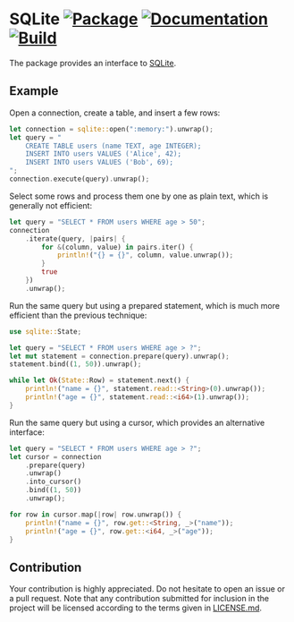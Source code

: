 # SQLite [![Package][package-img]][package-url] [![Documentation][documentation-img]][documentation-url] [![Build][build-img]][build-url]

The package provides an interface to [SQLite].

## Example

Open a connection, create a table, and insert a few rows:

```rust
let connection = sqlite::open(":memory:").unwrap();
let query = "
    CREATE TABLE users (name TEXT, age INTEGER);
    INSERT INTO users VALUES ('Alice', 42);
    INSERT INTO users VALUES ('Bob', 69);
";
connection.execute(query).unwrap();
```

Select some rows and process them one by one as plain text, which is generally
not efficient:

```rust
let query = "SELECT * FROM users WHERE age > 50";
connection
    .iterate(query, |pairs| {
        for &(column, value) in pairs.iter() {
            println!("{} = {}", column, value.unwrap());
        }
        true
    })
    .unwrap();
```

Run the same query but using a prepared statement, which is much more efficient
than the previous technique:

```rust
use sqlite::State;

let query = "SELECT * FROM users WHERE age > ?";
let mut statement = connection.prepare(query).unwrap();
statement.bind((1, 50)).unwrap();

while let Ok(State::Row) = statement.next() {
    println!("name = {}", statement.read::<String>(0).unwrap());
    println!("age = {}", statement.read::<i64>(1).unwrap());
}
```

Run the same query but using a cursor, which provides an alternative interface:

```rust
let query = "SELECT * FROM users WHERE age > ?";
let cursor = connection
    .prepare(query)
    .unwrap()
    .into_cursor()
    .bind((1, 50))
    .unwrap();

for row in cursor.map(|row| row.unwrap()) {
    println!("name = {}", row.get::<String, _>("name"));
    println!("age = {}", row.get::<i64, _>("age"));
}
```

## Contribution

Your contribution is highly appreciated. Do not hesitate to open an issue or a
pull request. Note that any contribution submitted for inclusion in the project
will be licensed according to the terms given in [LICENSE.md](LICENSE.md).

[SQLite]: https://www.sqlite.org

[build-img]: https://github.com/stainless-steel/sqlite/workflows/build/badge.svg
[build-url]: https://github.com/stainless-steel/sqlite/actions/workflows/build.yml
[documentation-img]: https://docs.rs/sqlite/badge.svg
[documentation-url]: https://docs.rs/sqlite
[package-img]: https://img.shields.io/crates/v/sqlite.svg
[package-url]: https://crates.io/crates/sqlite
